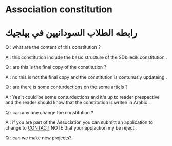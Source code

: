 # Association constitution

# رابطه الطلاب السودانيين في بيلجيك 
Q : what are the content of this constitution ?

A : this constitution include the basic structure of the SDbilecik constitution .


Q : are this is the final copy of the constitution ?

A : no this is not the final copy and the constitution is contunusly updateing .


Q : are there is some conturdections on the some articls ?

A : Yes it could be some conturdections and it's up to reader prespective and the reader should know that the constitution is writen in Arabic .


Q : can any one change the constitution ?

A : if you are part of the Association you can submitt an application to change to [CONTACT](https://t.me/SDbilecik) NOTE that your applaction my be reject . 


Q : can we make new projects?
